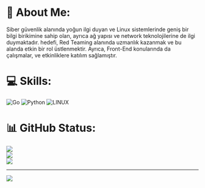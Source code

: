 # 💫 About Me:

Siber güvenlik alanında yoğun ilgi duyan ve Linux sistemlerinde geniş bir bilgi birikimine sahip olan, ayrıca ağ yapısı ve network teknolojilerine de ilgi duymaktadır. hedefi, Red Teaming alanında uzmanlık kazanmak ve bu alanda etkin bir rol üstlenmektir. Ayrıca, Front-End konularında da çalışmalar, ve etkinliklere katılım sağlamıştır.

# 💻 Skills:
 ![Go](https://img.shields.io/badge/go-%2300ADD8.svg?style=for-the-badge&logo=go&logoColor=white) ![Python](https://img.shields.io/badge/python-3670A0?style=for-the-badge&logo=python&logoColor=ffdd54) ![LINUX](https://img.shields.io/badge/Linux-FCC624?style=for-the-badge&logo=linux&logoColor=black)
 
# 📊 GitHub Status:
![](https://github-readme-stats.vercel.app/api?username=mystispy&theme=dark&hide_border=false&include_all_commits=false&count_private=false)<br/>
![](https://github-readme-streak-stats.herokuapp.com/?user=mystispy&theme=dark&hide_border=false)<br/>
![](https://github-readme-stats.vercel.app/api/top-langs/?username=mystispy&theme=dark&hide_border=false&include_all_commits=false&count_private=false&layout=compact)

---
[![](https://visitcount.itsvg.in/api?id=mystispy&icon=0&color=0)](https://visitcount.itsvg.in)

<!-- Proudly created with GPRM ( https://gprm.itsvg.in ) -->


